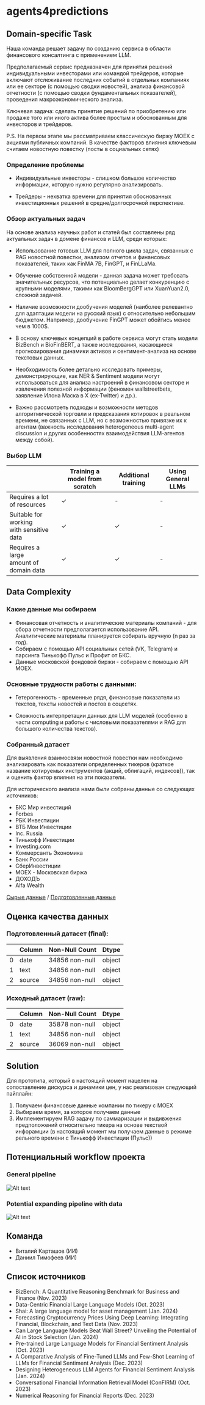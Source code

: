 
# agents4predictions


## Domain-specific Task

Наша команда решает задачу по созданию сервиса в области финансового консалтинга с применением LLM.

Предполагаемый сервис предназначен для принятия решений индивидуальными инвесторами или командой трейдеров, которые включают отслеживание последних событий в отдельных компаниях или ее секторе (с помощью сводки новостей), анализа финансовой отчетности (с помощью сводки фундаментальных показателей), проведения макроэкономического анализа. 

Ключевая задача: сделать принятие решений по приобретению или продаже того или иного актива более простым и обоснованным для инвесторов и трейдеров.

P.S.
На первом этапе мы рассматриваем классическую биржу MOEX с акциями публичных компаний. 
В качестве факторов влияния ключевым считаем новостную повестку (посты в социальных сетях) 

### Определение проблемы
* Индивидуальные инвесторы - cлишком большое количество информации, которую нужно регулярно анализировать.

* Трейдеры - нехватка времени для принятия обоснованных инвестиционных решений в средне/долгосрочной перспективе.


### Обзор актуальных задач

На основе анализа научных работ и статей был составлены ряд актуальных задач в домене финансов и LLM, среди которых:

* Использование готовых LLM для полного цикла задач, связанных с RAG новостной повестки, анализом отчетов и финансовых показателей, таких как FinMA 7B, FinGPT, и FinLLaMa.

* Обучение собственной модели - данная задача может требовать значительных ресурсов, что потенциально делает конкуренцию с крупными моделями, такими как BloomBergGPT или XuanYuan2.0, сложной задачей.

* Наличие возможности дообучения моделей (наиболее релевантно для адаптации модели на русский язык) с относительно небольшим бюджетом. Например, дообучение FinGPT может обойтись менее чем в 1000$.

* В основу ключевых концепций в работе сервиса могут стать модели BizBench и BioFinBERT, а также исследования, касающиеся прогнозирования динамики активов и сентимент-анализа на основе текстовых данных.

* Необходимость более детально исследовать примеры, демонстрирующие, как NER & Sentiment модели могут использоваться для анализа настроений в финансовом секторе и извлечения полезной информации (феномен wallstreetbets, заявление Илона Маска в X (ex-Twitter) и др.).

* Важно рассмотреть подходы и возможности методов алгоритмической торговли и предсказания котировок в реальном времени, не связанных с LLM, но с возможностью привязке их к агентам (важность исследования heterogeneous multi-agent discussion и других особенностях взаимодействия LLM-агентов между собой).


### Выбор LLM


|  | Training a model from scratch| Additional training | Using General LLMs |
|-------------|-------------|-------------|-------------|
| Requires a lot of resources | ✓  | - |  - |
| Suitable for working <br> with sensitive data | ✓  |  ✓ |  - |
| Requires a large <br> amount of domain data | ✓ | ✓ | - |



## Data Complexity

### Какие данные мы собираем

* Финансовая отчетность и аналитические материалы компаний - для сбора отчетности предполагается использование API. Аналитические материалы планируется собирать вручную (n раз за год).
* Собираем с помощью API социальных сетей (VK, Telegram) и парсинга Тинькофф Пульс и Профит от БКС.
* Данные московской фондовой биржи - собираем с помощью API MOEX.

### Основные трудности работы с данными:
* Гетерогенность - временные рядя, финансовые показатели из текстов, тексты новостей и постов в соцсетях.

* Сложность интерпретации данных для LLM моделей (особенно в части computing и работы с числовыми показателями и RAG для большого количества текстов).

### Собранный датасет

Для выявления взаимосвязи новостной повестки нам необходимо анализировать как показатели определенных тикеров (краткое название котируемых инструментов (акций, облигаций, индексов)), так и оценить фактор влияния на эти показатели.

Для исторического анализа нами были собраны данные со следующих источников:

* БКС Мир инвестиций
* Forbes
* РБК Инвестиции
* ВТБ Мои Инвестиции
* Inc. Russia
* Тинькофф Инвестиции
* Investing.com
* Коммерсантъ Экономика
* Банк России
* СберИнвестиции
* MOEX - Московская биржа
* ДОХОДЪ
* Alfa Wealth


[Сырые данные](data/raw) / [Подготовленные данные](data/final) 


## Оценка качества данных

### Подготовленный датасет (final):

|  | Column| Non-Null Count | Dtype |
|---|--------|----------------|---------|
| 0 | date   | 34856 non-null  | object |
| 1 | text   | 34856 non-null  | object |
| 2 | source | 34856 non-null  | object |


### Исходный датасет (raw):
|  | Column | Non-Null Count | Dtype   |
|--|--------|----------------|---------|
| 0 | date  | 35878 non-null |  object |
| 1 | text  | 34856 non-null |  object |
| 2 | source | 36069 non-null | object |


## Solution

Для прототипа, который в настоящий момент нацелен на сопоставление дискурса и динамики цен, у нас реализован следующий пайплайн:
1. Получаем финансовые данные компании по тикеру с MOEX
2. Выбираем время, за которое получаем данные
3. Имплементируем RAG задачу по саммаризации и выдивжения предположений относительно тикера на основе текствой инфорамции (в настоящий момент мы получаем данные в режиме рельного времени с Тинькофф Инвестиции (Пульс))

## Потенциальный workflow проекта

### General pipeline
![Alt text](pictures/Domain.png)

### Potential expanding pipeline with data
![Alt text](pictures/Plans.jpg)


## Команда

* Виталий Карташов (ИИ)
* Даниил Тимофеев (ИИ)


## Cписок источников

* BizBench: A Quantitative Reasoning Benchmark for Business and Finance (Nov. 2023)
* Data-Centric Financial Large Language Models (Oct. 2023)
* Shai: A large language model for asset management (Jan. 2024)
* Forecasting Cryptocurrency Prices Using Deep Learning: Integrating Financial, Blockchain, and Text Data (Nov. 2023)
* Can Large Language Models Beat Wall Street? Unveiling the Potential of AI in Stock Selection (Jan. 2024)
* Pre-trained Large Language Models for Financial Sentiment Analysis (Oct. 2023)
* A Comparative Analysis of Fine-Tuned LLMs and Few-Shot Learning of LLMs for Financial Sentiment Analysis (Dec. 2023)
* Designing Heterogeneous LLM Agents for Financial Sentiment Analysis (Jan. 2024)
* Conversational Financial Information Retrieval Model (ConFIRM) (Oct. 2023)
* Numerical Reasoning for Financial Reports (Dec. 2023)

